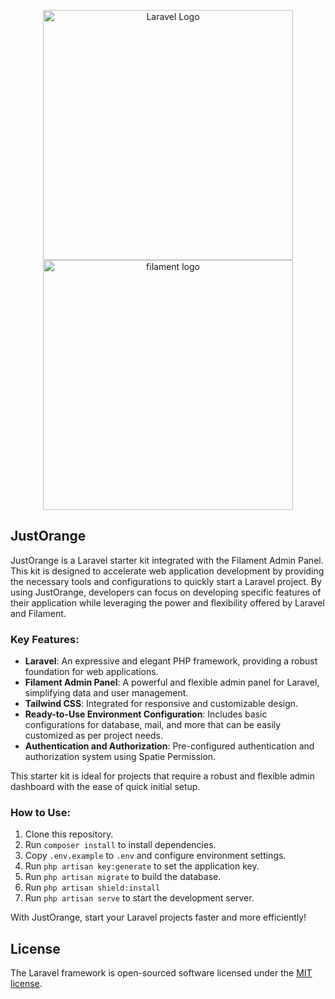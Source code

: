 <p align="center">
<a href="https://laravel.com" target="_blank">
<img src="https://raw.githubusercontent.com/laravel/art/master/logo-lockup/5%20SVG/2%20CMYK/1%20Full%20Color/laravel-logolockup-cmyk-red.svg" width="400" alt="Laravel Logo"></a>
<a href="https://filamentphp.com" target="_blank">
<img src="https://filamentphp.com/build/assets/rocket-0d392ed0.webp" width="400" alt="filament logo"></a>
</p>

## JustOrange
JustOrange is a Laravel starter kit integrated with the Filament Admin Panel. This kit is designed to accelerate web application development by providing the necessary tools and configurations to quickly start a Laravel project. By using JustOrange, developers can focus on developing specific features of their application while leveraging the power and flexibility offered by Laravel and Filament.

### Key Features:
- **Laravel**: An expressive and elegant PHP framework, providing a robust foundation for web applications.
- **Filament Admin Panel**: A powerful and flexible admin panel for Laravel, simplifying data and user management.
- **Tailwind CSS**: Integrated for responsive and customizable design.
- **Ready-to-Use Environment Configuration**: Includes basic configurations for database, mail, and more that can be easily customized as per project needs.
- **Authentication and Authorization**: Pre-configured authentication and authorization system using Spatie Permission.

This starter kit is ideal for projects that require a robust and flexible admin dashboard with the ease of quick initial setup.

### How to Use:
1. Clone this repository.
2. Run `composer install` to install dependencies.
3. Copy `.env.example` to `.env` and configure environment settings.
4. Run `php artisan key:generate` to set the application key.
5. Run `php artisan migrate` to build the database.
6. Run `php artisan shield:install`
7. Run `php artisan serve` to start the development server.

With JustOrange, start your Laravel projects faster and more efficiently!



## License

The Laravel framework is open-sourced software licensed under the [MIT license](https://opensource.org/licenses/MIT).
